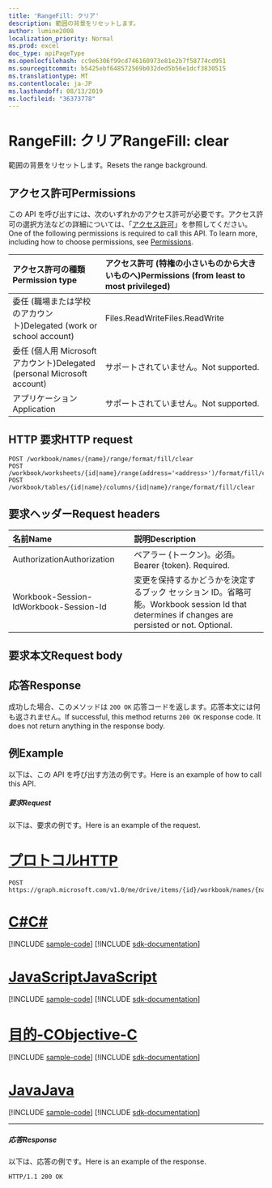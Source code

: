 ```yaml
---
title: 'RangeFill: クリア'
description: 範囲の背景をリセットします。
author: lumine2008
localization_priority: Normal
ms.prod: excel
doc_type: apiPageType
ms.openlocfilehash: cc9e6306f99cd746160973e81e2b7f58774cd951
ms.sourcegitcommit: b5425ebf648572569b032ded5b56e1dcf3830515
ms.translationtype: MT
ms.contentlocale: ja-JP
ms.lasthandoff: 08/13/2019
ms.locfileid: "36373778"
---
```

# <a name="rangefill-clear"></a><span data-ttu-id="ed641-103">RangeFill: クリア</span><span class="sxs-lookup"><span data-stu-id="ed641-103">RangeFill: clear</span></span>

<span data-ttu-id="ed641-104">範囲の背景をリセットします。</span><span class="sxs-lookup"><span data-stu-id="ed641-104">Resets the range background.</span></span>
## <a name="permissions"></a><span data-ttu-id="ed641-105">アクセス許可</span><span class="sxs-lookup"><span data-stu-id="ed641-105">Permissions</span></span>
<span data-ttu-id="ed641-p101">この API を呼び出すには、次のいずれかのアクセス許可が必要です。アクセス許可の選択方法などの詳細については、「[アクセス許可](/graph/permissions-reference)」を参照してください。</span><span class="sxs-lookup"><span data-stu-id="ed641-p101">One of the following permissions is required to call this API. To learn more, including how to choose permissions, see [Permissions](/graph/permissions-reference).</span></span>

|<span data-ttu-id="ed641-108">アクセス許可の種類</span><span class="sxs-lookup"><span data-stu-id="ed641-108">Permission type</span></span>      | <span data-ttu-id="ed641-109">アクセス許可 (特権の小さいものから大きいものへ)</span><span class="sxs-lookup"><span data-stu-id="ed641-109">Permissions (from least to most privileged)</span></span>              |
|:--------------------|:---------------------------------------------------------|
|<span data-ttu-id="ed641-110">委任 (職場または学校のアカウント)</span><span class="sxs-lookup"><span data-stu-id="ed641-110">Delegated (work or school account)</span></span> | <span data-ttu-id="ed641-111">Files.ReadWrite</span><span class="sxs-lookup"><span data-stu-id="ed641-111">Files.ReadWrite</span></span>    |
|<span data-ttu-id="ed641-112">委任 (個人用 Microsoft アカウント)</span><span class="sxs-lookup"><span data-stu-id="ed641-112">Delegated (personal Microsoft account)</span></span> | <span data-ttu-id="ed641-113">サポートされていません。</span><span class="sxs-lookup"><span data-stu-id="ed641-113">Not supported.</span></span>    |
|<span data-ttu-id="ed641-114">アプリケーション</span><span class="sxs-lookup"><span data-stu-id="ed641-114">Application</span></span> | <span data-ttu-id="ed641-115">サポートされていません。</span><span class="sxs-lookup"><span data-stu-id="ed641-115">Not supported.</span></span> |

## <a name="http-request"></a><span data-ttu-id="ed641-116">HTTP 要求</span><span class="sxs-lookup"><span data-stu-id="ed641-116">HTTP request</span></span>
<!-- { "blockType": "ignored" } -->
```http
POST /workbook/names/{name}/range/format/fill/clear
POST /workbook/worksheets/{id|name}/range(address='<address>')/format/fill/clear
POST /workbook/tables/{id|name}/columns/{id|name}/range/format/fill/clear

```
## <a name="request-headers"></a><span data-ttu-id="ed641-117">要求ヘッダー</span><span class="sxs-lookup"><span data-stu-id="ed641-117">Request headers</span></span>
| <span data-ttu-id="ed641-118">名前</span><span class="sxs-lookup"><span data-stu-id="ed641-118">Name</span></span>       | <span data-ttu-id="ed641-119">説明</span><span class="sxs-lookup"><span data-stu-id="ed641-119">Description</span></span>|
|:---------------|:----------|
| <span data-ttu-id="ed641-120">Authorization</span><span class="sxs-lookup"><span data-stu-id="ed641-120">Authorization</span></span>  | <span data-ttu-id="ed641-p102">ベアラー {トークン}。必須。</span><span class="sxs-lookup"><span data-stu-id="ed641-p102">Bearer {token}. Required.</span></span> |
| <span data-ttu-id="ed641-123">Workbook-Session-Id</span><span class="sxs-lookup"><span data-stu-id="ed641-123">Workbook-Session-Id</span></span>  | <span data-ttu-id="ed641-p103">変更を保持するかどうかを決定するブック セッション ID。省略可能。</span><span class="sxs-lookup"><span data-stu-id="ed641-p103">Workbook session Id that determines if changes are persisted or not. Optional.</span></span>|

## <a name="request-body"></a><span data-ttu-id="ed641-126">要求本文</span><span class="sxs-lookup"><span data-stu-id="ed641-126">Request body</span></span>

## <a name="response"></a><span data-ttu-id="ed641-127">応答</span><span class="sxs-lookup"><span data-stu-id="ed641-127">Response</span></span>

<span data-ttu-id="ed641-p104">成功した場合、このメソッドは `200 OK` 応答コードを返します。応答本文には何も返されません。</span><span class="sxs-lookup"><span data-stu-id="ed641-p104">If successful, this method returns `200 OK` response code. It does not return anything in the response body.</span></span>

## <a name="example"></a><span data-ttu-id="ed641-130">例</span><span class="sxs-lookup"><span data-stu-id="ed641-130">Example</span></span>
<span data-ttu-id="ed641-131">以下は、この API を呼び出す方法の例です。</span><span class="sxs-lookup"><span data-stu-id="ed641-131">Here is an example of how to call this API.</span></span>
##### <a name="request"></a><span data-ttu-id="ed641-132">要求</span><span class="sxs-lookup"><span data-stu-id="ed641-132">Request</span></span>
<span data-ttu-id="ed641-133">以下は、要求の例です。</span><span class="sxs-lookup"><span data-stu-id="ed641-133">Here is an example of the request.</span></span>

# <a name="httptabhttp"></a>[<span data-ttu-id="ed641-134">プロトコル</span><span class="sxs-lookup"><span data-stu-id="ed641-134">HTTP</span></span>](#tab/http)
<!-- {
  "blockType": "request",
  "name": "rangefill_clear"
}-->
```http
POST https://graph.microsoft.com/v1.0/me/drive/items/{id}/workbook/names/{name}/range/format/fill/clear
```
# <a name="ctabcsharp"></a>[<span data-ttu-id="ed641-135">C#</span><span class="sxs-lookup"><span data-stu-id="ed641-135">C#</span></span>](#tab/csharp)
[!INCLUDE [sample-code](../includes/snippets/csharp/rangefill-clear-csharp-snippets.md)]
[!INCLUDE [sdk-documentation](../includes/snippets/snippets-sdk-documentation-link.md)]

# <a name="javascripttabjavascript"></a>[<span data-ttu-id="ed641-136">JavaScript</span><span class="sxs-lookup"><span data-stu-id="ed641-136">JavaScript</span></span>](#tab/javascript)
[!INCLUDE [sample-code](../includes/snippets/javascript/rangefill-clear-javascript-snippets.md)]
[!INCLUDE [sdk-documentation](../includes/snippets/snippets-sdk-documentation-link.md)]

# <a name="objective-ctabobjc"></a>[<span data-ttu-id="ed641-137">目的-C</span><span class="sxs-lookup"><span data-stu-id="ed641-137">Objective-C</span></span>](#tab/objc)
[!INCLUDE [sample-code](../includes/snippets/objc/rangefill-clear-objc-snippets.md)]
[!INCLUDE [sdk-documentation](../includes/snippets/snippets-sdk-documentation-link.md)]

# <a name="javatabjava"></a>[<span data-ttu-id="ed641-138">Java</span><span class="sxs-lookup"><span data-stu-id="ed641-138">Java</span></span>](#tab/java)
[!INCLUDE [sample-code](../includes/snippets/java/rangefill-clear-java-snippets.md)]
[!INCLUDE [sdk-documentation](../includes/snippets/snippets-sdk-documentation-link.md)]

---


##### <a name="response"></a><span data-ttu-id="ed641-139">応答</span><span class="sxs-lookup"><span data-stu-id="ed641-139">Response</span></span>
<span data-ttu-id="ed641-140">以下は、応答の例です。</span><span class="sxs-lookup"><span data-stu-id="ed641-140">Here is an example of the response.</span></span> 
<!-- {
  "blockType": "response",
  "truncated": true
} -->
```http
HTTP/1.1 200 OK
```

<!-- uuid: 8fcb5dbc-d5aa-4681-8e31-b001d5168d79
2015-10-25 14:57:30 UTC -->
<!-- {
  "type": "#page.annotation",
  "description": "RangeFill: clear",
  "keywords": "",
  "section": "documentation",
  "tocPath": "",
  "suppressions": [
  ]
}-->
